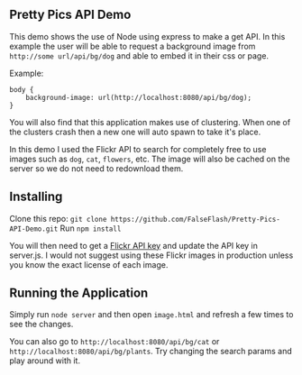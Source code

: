 ## Pretty Pics API Demo
This demo shows the use of Node using express to make a get API. In this example the user will be able to request a background image from `http://some url/api/bg/dog` and able to embed it in their css or page.

Example:

```
body {
    background-image: url(http://localhost:8080/api/bg/dog);
}
```

You will also find that this application makes use of clustering. When one of the clusters crash then a new one will auto spawn to take it's place.

In this demo I used the Flickr API to search for completely free to use images such as `dog`, `cat`, `flowers`, etc. The image will also be cached on the server so we do not need to redownload them.

## Installing
Clone this repo: `git clone https://github.com/FalseFlash/Pretty-Pics-API-Demo.git`
Run `npm install`

You will then need to get a [Flickr API key](https://www.flickr.com/services/api/) and update the API key in server.js. I would not suggest using these Flickr images in production unless you know the exact license of each image.

## Running the Application
Simply run `node server` and then open `image.html` and refresh a few times to see the changes.

You can also go to `http://localhost:8080/api/bg/cat` or `http://localhost:8080/api/bg/plants`. Try changing the search params and play around with it.
